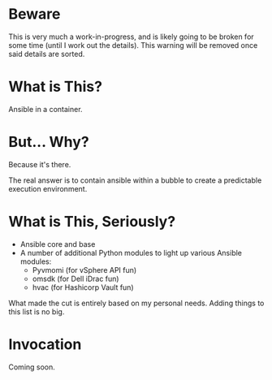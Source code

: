 # Beware

This is very much a work-in-progress, and is likely going to be broken for some time (until I work out the details). This warning will be removed once said details are sorted.

# What is This?

Ansible in a container.

# But... Why?

Because it's there.

The real answer is to contain ansible within a bubble to create a predictable execution environment.

# What is This, Seriously?

* Ansible core and base
* A number of additional Python modules to light up various Ansible modules:
  * Pyvmomi (for vSphere API fun)
  * omsdk (for Dell iDrac fun)
  * hvac (for Hashicorp Vault fun)

What made the cut is entirely based on my personal needs. Adding things to this list is no big.

# Invocation

Coming soon.
